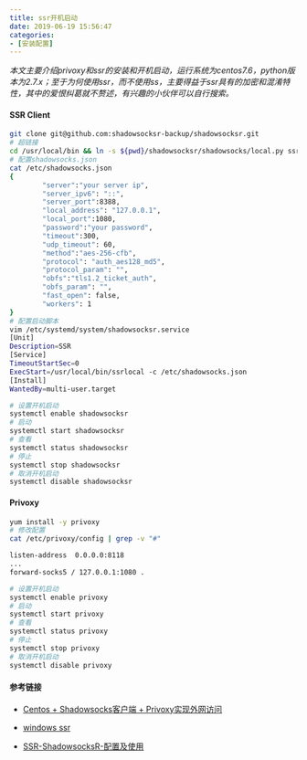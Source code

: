 ```yaml
---
title: ssr开机启动
date: 2019-06-19 15:56:47
categories: 
- [安装配置]
---
```


*本文主要介绍privoxy和ssr的安装和开机启动，运行系统为centos7.6，python版本为2.7.x；至于为何使用ssr，而不使用ss，主要得益于ssr具有的加密和混淆特性，其中的爱恨纠葛就不赘述，有兴趣的小伙伴可以自行搜索。*

#### SSR Client

```bash
git clone git@github.com:shadowsocksr-backup/shadowsocksr.git
# 超链接
cd /usr/local/bin && ln -s ${pwd}/shadowsocksr/shadowsocks/local.py ssrlocal
# 配置shadowsocks.json
cat /etc/shadowsocks.json 
{
        "server":"your server ip",
        "server_ipv6": "::",
        "server_port":8388,
        "local_address": "127.0.0.1",
        "local_port":1080,
        "password":"your password",
        "timeout":300,
        "udp_timeout": 60,
        "method":"aes-256-cfb",
        "protocol": "auth_aes128_md5",
        "protocol_param": "",
        "obfs":"tls1.2_ticket_auth",
        "obfs_param": "",
        "fast_open": false,
        "workers": 1
}
# 配置启动脚本
vim /etc/systemd/system/shadowsocksr.service
[Unit]
Description=SSR
[Service]
TimeoutStartSec=0
ExecStart=/usr/local/bin/ssrlocal -c /etc/shadowsocks.json
[Install]
WantedBy=multi-user.target

# 设置开机启动
systemctl enable shadowsocksr
# 启动
systemctl start shadowsocksr
# 查看
systemctl status shadowsocksr
# 停止
systemctl stop shadowsocksr
# 取消开机启动
systemctl disable shadowsocksr
```

#### Privoxy

```bash
yum install -y privoxy
# 修改配置
cat /etc/privoxy/config | grep -v "#"

listen-address  0.0.0.0:8118
...
forward-socks5 / 127.0.0.1:1080 .

# 设置开机启动
systemctl enable privoxy
# 启动
systemctl start privoxy
# 查看
systemctl status privoxy
# 停止
systemctl stop privoxy
# 取消开机启动
systemctl disable privoxy
```

#### 参考链接

- [Centos + Shadowsocks客户端 + Privoxy实现外网访问](http://exp-blog.com/2018/07/04/pid-1591/)
- [windows ssr](https://github.com/shadowsocksrr/shadowsocksr-csharp)

- [SSR-ShadowsocksR-配置及使用](https://walesexcitedmei.github.io/2018/11/26/SSR-ShadowsocksR-配置及使用/)

